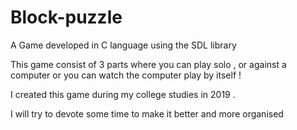 # Block-puzzle
A Game developed in C language  using the SDL library 

This game consist of 3 parts where you can play solo , or against a computer or you can watch the computer play by itself ! 

I created this game during my college studies in 2019 .

I will try to devote some time to make it better and more organised 
